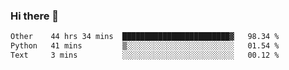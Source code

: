 ### Hi there 👋

<!--
**swolbroham/swolbroham** is a ✨ _special_ ✨ repository because its `README.md` (this file) appears on your GitHub profile.

Here are some ideas to get you started:

- 🔭 I’m currently working on ...
- 🌱 I’m currently learning ...
- 👯 I’m looking to collaborate on ...
- 🤔 I’m looking for help with ...
- 💬 Ask me about ...
- 📫 How to reach me: ...
- 😄 Pronouns: ...
- ⚡ Fun fact: ...
-->


<!--START_SECTION:waka-->

```txt
Other    44 hrs 34 mins  ████████████████████████▓   98.34 %
Python   41 mins         ▒░░░░░░░░░░░░░░░░░░░░░░░░   01.54 %
Text     3 mins          ░░░░░░░░░░░░░░░░░░░░░░░░░   00.12 %
```

<!--END_SECTION:waka-->
